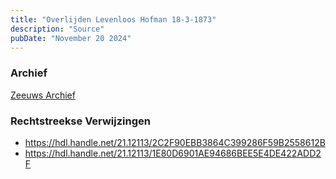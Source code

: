```yaml
---
title: "Overlijden Levenloos Hofman 18-3-1873"
description: "Source"
pubDate: "November 20 2024"
---
```


### Archief
[Zeeuws Archief](https://www.zeeuwsarchief.nl/)

### Rechtstreekse Verwijzingen
- https://hdl.handle.net/21.12113/2C2F90EBB3864C399286F59B2558612B
- https://hdl.handle.net/21.12113/1E80D6901AE94686BEE5E4DE422ADD2F